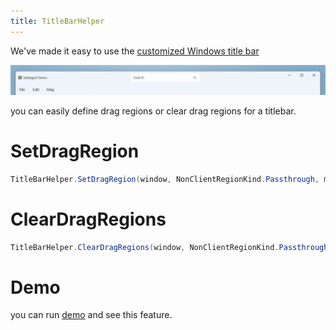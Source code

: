 ```yaml
---
title: TitleBarHelper
---
```


We've made it easy to use the  [customized Windows title bar](https://docs.microsoft.com/en-us/windows/apps/develop/title-bar?tabs=wasdk)

![SettingsUI](https://raw.githubusercontent.com/ghost1372/Resources/main/SettingsUI/Samples/TitleBar.png)

you can easily define drag regions or clear drag regions for a titlebar.

# SetDragRegion

```cs
TitleBarHelper.SetDragRegion(window, NonClientRegionKind.Passthrough, myAutosuggestBox, myButton);

```

# ClearDragRegions

```cs
TitleBarHelper.ClearDragRegions(window, NonClientRegionKind.Passthrough);
```

# Demo
you can run [demo](https://github.com/WinUICommunity/WinUICommunity) and see this feature.
